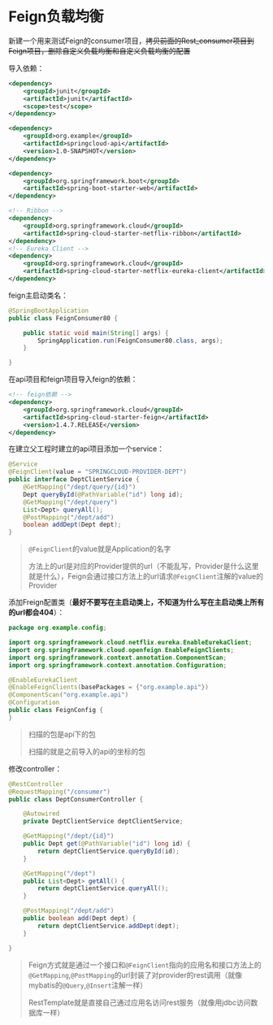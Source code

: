# Feign负载均衡

新建一个用来测试Feign的consumer项目，~~拷贝前面的Rest_consumer项目到Feign项目，删除自定义负载均衡和自定义负载均衡的配置~~



导入依赖：

```xml
<dependency>
    <groupId>junit</groupId>
    <artifactId>junit</artifactId>
    <scope>test</scope>
</dependency>

<dependency>
    <groupId>org.example</groupId>
    <artifactId>springcloud-api</artifactId>
    <version>1.0-SNAPSHOT</version>
</dependency>

<dependency>
    <groupId>org.springframework.boot</groupId>
    <artifactId>spring-boot-starter-web</artifactId>
</dependency>

<!-- Ribbon -->
<dependency>
    <groupId>org.springframework.cloud</groupId>
    <artifactId>spring-cloud-starter-netflix-ribbon</artifactId>
</dependency>
<!-- Eureka Client -->
<dependency>
    <groupId>org.springframework.cloud</groupId>
    <artifactId>spring-cloud-starter-netflix-eureka-client</artifactId>
</dependency>
```

feign主启动类名：

```java
@SpringBootApplication
public class FeignConsumer80 {

    public static void main(String[] args) {
        SpringApplication.run(FeignConsumer80.class, args);
    }

}
```

在api项目和feign项目导入feign的依赖：

```xml
<!-- feign依赖 -->
<dependency>
    <groupId>org.springframework.cloud</groupId>
    <artifactId>spring-cloud-starter-feign</artifactId>
    <version>1.4.7.RELEASE</version>
</dependency>
```

在建立父工程时建立的api项目添加一个service：

```java
@Service
@FeignClient(value = "SPRINGCLOUD-PROVIDER-DEPT")
public interface DeptClientService {
    @GetMapping("/dept/query/{id}")
    Dept queryById(@PathVariable("id") long id);
    @GetMapping("/dept/query")
    List<Dept> queryAll();
    @PostMapping("/dept/add")
    boolean addDept(Dept dept);
}
```

> `@FeignClient`的value就是Application的名字
>
> 方法上的url是对应的Provider提供的url（不能乱写，Provider是什么这里就是什么），Feign会通过接口方法上的url请求`@FeignClient`注解的value的Provider

添加Freign配置类（**最好不要写在主启动类上，不知道为什么写在主启动类上所有的url都会404**）：

```java
package org.example.config;

import org.springframework.cloud.netflix.eureka.EnableEurekaClient;
import org.springframework.cloud.openfeign.EnableFeignClients;
import org.springframework.context.annotation.ComponentScan;
import org.springframework.context.annotation.Configuration;

@EnableEurekaClient
@EnableFeignClients(basePackages = {"org.example.api"})
@ComponentScan("org.example.api")
@Configuration
public class FeignConfig {
}
```

> 扫描的包是api下的包
>
> 扫描的就是之前导入的api的坐标的包

修改controller：

```java
@RestController
@RequestMapping("/consumer")
public class DeptConsumerController {

    @Autowired
    private DeptClientService deptClientService;

    @GetMapping("/dept/{id}")
    public Dept get(@PathVariable("id") long id) {
        return deptClientService.queryById(id);
    }

    @GetMapping("/dept")
    public List<Dept> getAll() {
        return deptClientService.queryAll();
    }

    @PostMapping("/dept/add")
    public boolean add(Dept dept) {
        return deptClientService.addDept(dept);
    }

}
```



> Feign方式就是通过一个接口和`@FeignClient`指向的应用名和接口方法上的`@GetMapping`,`@PostMapping`的url封装了对provider的rest调用（就像mybatis的`@Query`,`@Insert`注解一样）
>
> RestTemplate就是直接自己通过应用名访问rest服务（就像用jdbc访问数据库一样）